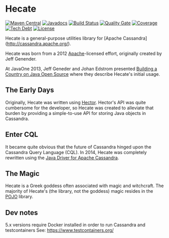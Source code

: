 Hecate
======

[![Maven Central](https://maven-badges.herokuapp.com/maven-central/com.savoirtech.hecate/hecate-parent/badge.svg)](https://maven-badges.herokuapp.com/maven-central/com.savoirtech.hecate/hecate-parent)
[![Javadocs](https://javadoc.io/badge/com.savoirtech.hecate/hecate-parent.svg)](https://javadoc.io/doc/com.savoirtech.hecate/hecate-parent)
[![Build Status](https://travis-ci.org/savoirtech/hecate.svg?branch=hecate-3.0.x)](https://travis-ci.org/savoirtech/hecate)
[![Quality Gate](https://sonarqube.com/api/badges/gate?key=com.savoirtech.hecate:hecate-parent:hecate-3.0.x)](https://sonarqube.com/dashboard?id=com.savoirtech.hecate%hecate-parent)
[![Coverage](https://sonarqube.com/api/badges/measure?key=com.savoirtech.hecate:hecate-parent:hecate-3.0.x&metric=coverage)](https://sonarqube.com/dashboard?id=com.savoirtech.hecate%3Ahecate-parent)
[![Tech Debt](https://sonarqube.com/api/badges/measure?key=com.savoirtech.hecate:hecate-parent:hecate-3.0.x&metric=sqale_debt_ratio)](https://sonarqube.com/dashboard?id=com.savoirtech.hecate%3Ahecate-parent)
[![License](http://img.shields.io/:license-apache-brightgreen.svg)](http://www.apache.org/licenses/LICENSE-2.0.html)

Hecate is a general-purpose utilities library for [Apache Cassandra] (http://cassandra.apache.org/).

Hecate was born from a 2012 [Apache](./LICENSE.txt)-licensed effort, originally created by
Jeff Genender.

At JavaOne 2013, Jeff Geneder and Johan Edstrom presented 
[Building a Country on Java Open Source](https://www.youtube.com/watch?v=hMGfEwLwMUc) where they describe Hecate's 
initial usage.

## The Early Days

Originally, Hecate was written using [Hector](http://hector-client.github.io/hector/build/html/index.html).  Hector's 
API was quite cumbersome for the developer, so Hecate was created to alleviate that burden by providing a simple-to-use 
API for storing Java objects in Cassandra.

## Enter CQL

It became quite obvious that the future of Cassandra hinged upon the Cassandra Query Language (CQL).  In 2014, Hecate
was completely rewritten using the [Java Driver for Apache Cassandra](https://github.com/datastax/java-driver).

## The Magic

Hecate is a Greek goddess often associated with magic and witchcraft.  The majority of Hecate's (the library, 
not the goddess) magic resides in the [POJO](pojo/README.md) library.

## Dev notes

5.x versions require Docker installed in order to run Cassandra and testcontainers
See:  https://www.testcontainers.org/

